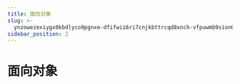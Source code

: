 ```yaml
---
title: 面向对象
slug: >-
  ynzowezexiygx0kbdlyco9pgnxe-dfifwii6ri7cnjkbttrcqd8xnch-vfpuwmb9sion01kbbmpcfwbvnfc-lq3zwnuaeigwvvkicclct2jqnzf-nwzpwgtbriymf4knzwacfecqnld-pokpwbyriiy5ozkgxoeclllznrg-pokpwb
sidebar_position: 2
---
```



# 面向对象

